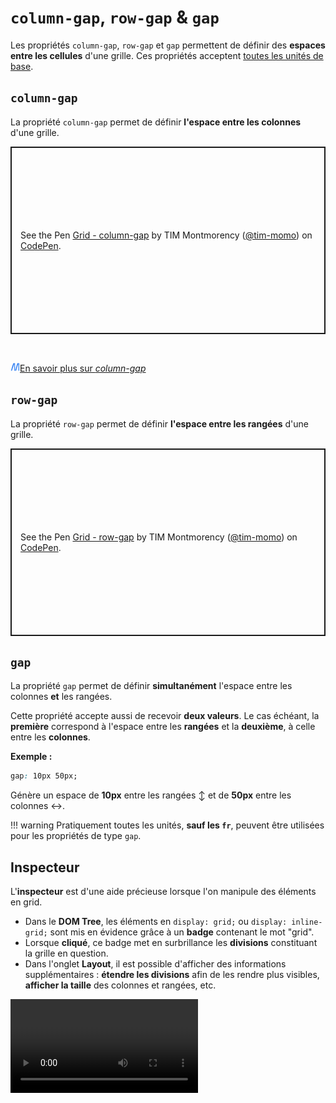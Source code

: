 # `column-gap`, `row-gap` & `gap`

Les propriétés `column-gap`, `row-gap` et `gap` permettent de définir des **espaces entre les cellules** d'une grille. Ces propriétés acceptent [toutes les unités de base](https://tim-montmorency.com/timdoc/582-518MO/css/unites/).



## `column-gap`

La propriété `column-gap` permet de définir **l'espace entre les
colonnes** d'une grille.

<p class="codepen" data-height="300" data-default-tab="html,result" data-slug-hash="eYbRjKw" data-pen-title="Grid - column-gap" data-user="tim-momo" style="height: 300px; box-sizing: border-box; display: flex; align-items: center; justify-content: center; border: 2px solid; margin: 1em 0; padding: 1em;">
  <span>See the Pen <a href="https://codepen.io/tim-momo/pen/eYbRjKw">
  Grid - column-gap</a> by TIM Montmorency (<a href="https://codepen.io/tim-momo">@tim-momo</a>)
  on <a href="https://codepen.io">CodePen</a>.</span>
</p>

<br>

<a href="https://developer.mozilla.org/fr/docs/Web/CSS/column-gap" class="md-button "><img src="../../assets/mdn.svg" style="width: 15px; height: auto;">En savoir plus sur *column-gap*</a> <br>


## `row-gap`

La propriété `row-gap` permet de définir **l'espace entre les rangées**
d'une grille.

<p class="codepen" data-height="300" data-default-tab="html,result" data-slug-hash="mdawjjM" data-pen-title="Grid - row-gap" data-user="tim-momo" style="height: 300px; box-sizing: border-box; display: flex; align-items: center; justify-content: center; border: 2px solid; margin: 1em 0; padding: 1em;">
  <span>See the Pen <a href="https://codepen.io/tim-momo/pen/mdawjjM">
  Grid - row-gap</a> by TIM Montmorency (<a href="https://codepen.io/tim-momo">@tim-momo</a>)
  on <a href="https://codepen.io">CodePen</a>.</span>
</p>

## `gap`

La propriété `gap` permet de définir **simultanément** l'espace entre
les colonnes **et** les rangées.

Cette propriété accepte aussi de recevoir **deux valeurs**. Le cas
échéant, la **première** correspond à l'espace entre les **rangées** et
la **deuxième**, à celle entre les **colonnes**.

**Exemple :**

``` css
gap: 10px 50px;
```

Génère un espace de **10px** entre les rangées ↕️ et de **50px** entre
les colonnes ↔️.

!!! warning
    Pratiquement toutes les unités, **sauf les `fr`**, peuvent être utilisées pour les propriétés de type `gap`.


## Inspecteur

L'**inspecteur** est d'une aide précieuse lorsque l'on manipule des
éléments en grid.

- Dans le **DOM Tree**, les éléments en `display: grid;` ou `display: inline-grid;` sont mis en évidence grâce à un **badge** contenant le mot "grid".
- Lorsque **cliqué**, ce badge met en surbrillance les **divisions** constituant la grille en question.
- Dans l'onglet **Layout**, il est possible d'afficher des informations supplémentaires : **étendre les divisions** afin de les rendre plus visibles, **afficher la taille** des colonnes et rangées, etc.

![](../assets/grid-inspector-layout.mp4)
